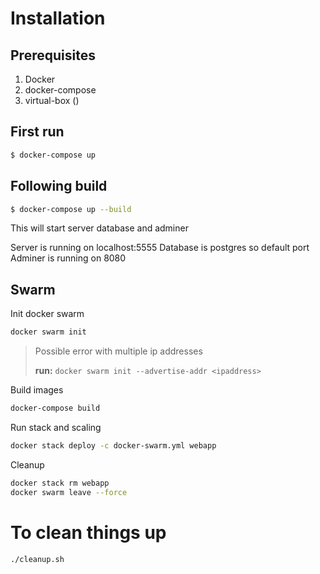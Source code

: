 # Installation

## Prerequisites

1. Docker
2. docker-compose
3. virtual-box ()

## First run

```bash
$ docker-compose up
```

## Following build
```bash
$ docker-compose up --build
```

This will start server database and adminer

Server is running on localhost:5555
Database is postgres so default port
Adminer is running on 8080


## Swarm

Init docker swarm

```bash
docker swarm init
```
> Possible error with multiple ip addresses
>
> **run:** `docker swarm init --advertise-addr <ipaddress>`

Build images

```bash
docker-compose build
``` 

Run stack and scaling

```bash
docker stack deploy -c docker-swarm.yml webapp
```

Cleanup

```bash
docker stack rm webapp
docker swarm leave --force
```


# To clean things up

```bash
./cleanup.sh
```
